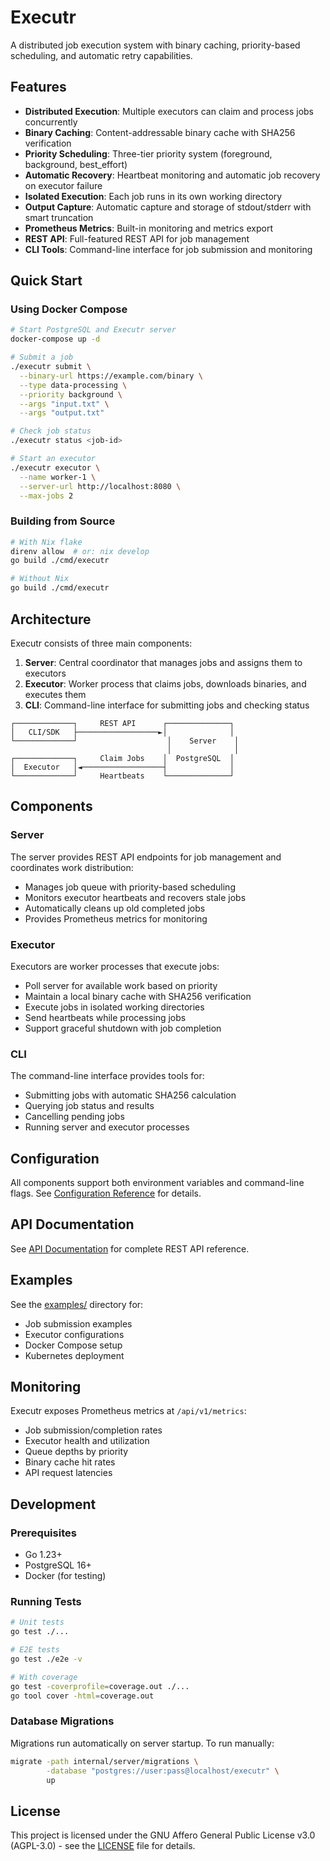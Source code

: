 # Executr

A distributed job execution system with binary caching, priority-based scheduling, and automatic retry capabilities.

## Features

- **Distributed Execution**: Multiple executors can claim and process jobs concurrently
- **Binary Caching**: Content-addressable binary cache with SHA256 verification
- **Priority Scheduling**: Three-tier priority system (foreground, background, best_effort)
- **Automatic Recovery**: Heartbeat monitoring and automatic job recovery on executor failure
- **Isolated Execution**: Each job runs in its own working directory
- **Output Capture**: Automatic capture and storage of stdout/stderr with smart truncation
- **Prometheus Metrics**: Built-in monitoring and metrics export
- **REST API**: Full-featured REST API for job management
- **CLI Tools**: Command-line interface for job submission and monitoring

## Quick Start

### Using Docker Compose

```bash
# Start PostgreSQL and Executr server
docker-compose up -d

# Submit a job
./executr submit \
  --binary-url https://example.com/binary \
  --type data-processing \
  --priority background \
  --args "input.txt" \
  --args "output.txt"

# Check job status
./executr status <job-id>

# Start an executor
./executr executor \
  --name worker-1 \
  --server-url http://localhost:8080 \
  --max-jobs 2
```

### Building from Source

```bash
# With Nix flake
direnv allow  # or: nix develop
go build ./cmd/executr

# Without Nix
go build ./cmd/executr
```

## Architecture

Executr consists of three main components:

1. **Server**: Central coordinator that manages jobs and assigns them to executors
2. **Executor**: Worker process that claims jobs, downloads binaries, and executes them
3. **CLI**: Command-line interface for submitting jobs and checking status

```
┌─────────────┐     REST API      ┌──────────────┐
│   CLI/SDK   ├──────────────────►│              │
└─────────────┘                    │    Server    │
                                   │              │
┌─────────────┐     Claim Jobs    │  PostgreSQL  │
│  Executor   │◄──────────────────┤              │
└─────────────┘     Heartbeats    └──────────────┘
```

## Components

### Server

The server provides REST API endpoints for job management and coordinates work distribution:

- Manages job queue with priority-based scheduling
- Monitors executor heartbeats and recovers stale jobs
- Automatically cleans up old completed jobs
- Provides Prometheus metrics for monitoring

### Executor

Executors are worker processes that execute jobs:

- Poll server for available work based on priority
- Maintain a local binary cache with SHA256 verification
- Execute jobs in isolated working directories
- Send heartbeats while processing jobs
- Support graceful shutdown with job completion

### CLI

The command-line interface provides tools for:

- Submitting jobs with automatic SHA256 calculation
- Querying job status and results
- Cancelling pending jobs
- Running server and executor processes

## Configuration

All components support both environment variables and command-line flags. See [Configuration Reference](docs/configuration.md) for details.

## API Documentation

See [API Documentation](docs/api.md) for complete REST API reference.

## Examples

See the [examples/](examples/) directory for:

- Job submission examples
- Executor configurations
- Docker Compose setup
- Kubernetes deployment

## Monitoring

Executr exposes Prometheus metrics at `/api/v1/metrics`:

- Job submission/completion rates
- Executor health and utilization
- Queue depths by priority
- Binary cache hit rates
- API request latencies

## Development

### Prerequisites

- Go 1.23+
- PostgreSQL 16+
- Docker (for testing)

### Running Tests

```bash
# Unit tests
go test ./...

# E2E tests
go test ./e2e -v

# With coverage
go test -coverprofile=coverage.out ./...
go tool cover -html=coverage.out
```

### Database Migrations

Migrations run automatically on server startup. To run manually:

```bash
migrate -path internal/server/migrations \
        -database "postgres://user:pass@localhost/executr" \
        up
```

## License

This project is licensed under the GNU Affero General Public License v3.0 (AGPL-3.0) - see the [LICENSE](LICENSE) file for details.
